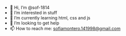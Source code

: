 - 👋 Hi, I’m @sof-1814
- 👀 I’m interested in stuff
- 🌱 I’m currently learning html, css and js
- 💞️ I’m looking to get help
- 📫 How to reach me: sofiamontero.141998@gmail.com
